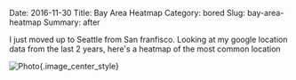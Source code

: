 Date: 2016-11-30
Title: Bay Area Heatmap
Category: bored
Slug: bay-area-heatmap
Summary:  after


I just moved up to Seattle from San franfisco.  Looking at my google location
data from the last 2 years, here's a heatmap of the most common location 

  
![Photo]({attach}/assets/bored/2016/late-night-coding.jpg){.image_center_style}
